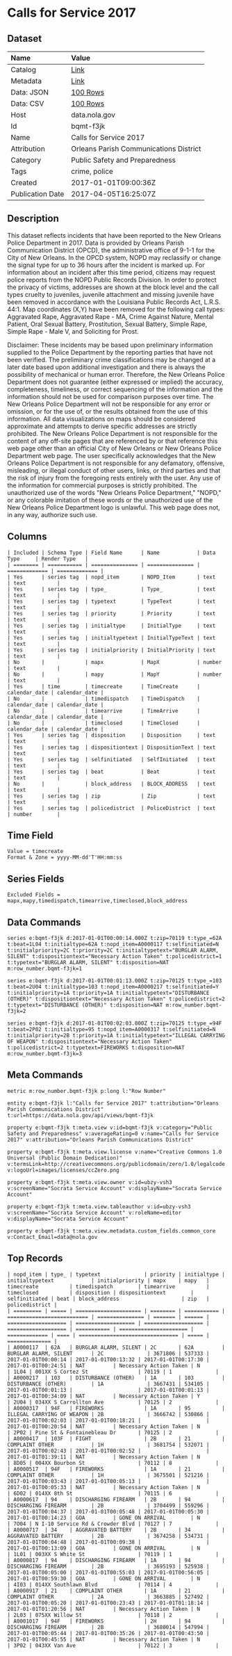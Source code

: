 # Calls for Service 2017

## Dataset

| Name | Value |
| :--- | :---- |
| Catalog | [Link](https://catalog.data.gov/dataset/calls-for-service-2017) |
| Metadata | [Link](https://data.nola.gov/api/views/bqmt-f3jk) |
| Data: JSON | [100 Rows](https://data.nola.gov/api/views/bqmt-f3jk/rows.json?max_rows=100) |
| Data: CSV | [100 Rows](https://data.nola.gov/api/views/bqmt-f3jk/rows.csv?max_rows=100) |
| Host | data.nola.gov |
| Id | bqmt-f3jk |
| Name | Calls for Service 2017 |
| Attribution | Orleans Parish Communications District |
| Category | Public Safety and Preparedness |
| Tags | crime, police |
| Created | 2017-01-01T09:00:36Z |
| Publication Date | 2017-04-05T16:25:07Z |

## Description

This dataset reflects incidents that have been reported to the New Orleans Police Department in 2017. Data is provided by Orleans Parish Communication District (OPCD), the administrative office of 9-1-1 for the City of New Orleans. In the OPCD system, NOPD may reclassify or change the signal type for up to 36 hours after the incident is marked up. For information about an incident after this time period, citizens may request police reports from the NOPD Public Records Division.  In order to protect the privacy of victims, addresses are shown at the block level and the call types cruelty to juveniles, juvenile attachment and missing juvenile have been removed in accordance with the Louisiana Public Records Act, L.R.S. 44:1.  Map coordinates (X,Y) have been removed for the following call types: Aggravated Rape, Aggravated Rape - MA, Crime Against Nature, Mental Patient, Oral Sexual Battery, Prostitution, Sexual Battery, Simple Rape, Simple Rape - Male V, and Soliciting for Prost.

Disclaimer: These incidents may be based upon preliminary information supplied to the Police Department by the reporting parties that have not been verified. The preliminary crime classifications may be changed at a later date based upon additional investigation and there is always the possibility of mechanical or human error. Therefore, the New Orleans Police Department does not guarantee (either expressed or implied) the accuracy, completeness, timeliness, or correct sequencing of the information and the information should not be used for comparison purposes over time. The New Orleans Police Department will not be responsible for any error or omission, or for the use of, or the results obtained from the use of this information. All data visualizations on maps should be considered approximate and attempts to derive specific addresses are strictly prohibited. The New Orleans Police Department is not responsible for the content of any off-site pages that are referenced by or that reference this web page other than an official City of New Orleans or New Orleans Police Department web page. The user specifically acknowledges that the New Orleans Police Department is not responsible for any defamatory, offensive, misleading, or illegal conduct of other users, links, or third parties and that the risk of injury from the foregoing rests entirely with the user. Any use of the information for commercial purposes is strictly prohibited. The unauthorized use of the words "New Orleans Police Department," "NOPD," or any colorable imitation of these words or the unauthorized use of the New Orleans Police Department logo is unlawful. This web page does not, in any way, authorize such use.

## Columns

```ls
| Included | Schema Type | Field Name      | Name            | Data Type     | Render Type   |
| ======== | =========== | =============== | =============== | ============= | ============= |
| Yes      | series tag  | nopd_item       | NOPD_Item       | text          | text          |
| Yes      | series tag  | type_           | Type_           | text          | text          |
| Yes      | series tag  | typetext        | TypeText        | text          | text          |
| Yes      | series tag  | priority        | Priority        | text          | text          |
| Yes      | series tag  | initialtype     | InitialType     | text          | text          |
| Yes      | series tag  | initialtypetext | InitialTypeText | text          | text          |
| Yes      | series tag  | initialpriority | InitialPriority | text          | text          |
| No       |             | mapx            | MapX            | number        | text          |
| No       |             | mapy            | MapY            | number        | text          |
| Yes      | time        | timecreate      | TimeCreate      | calendar_date | calendar_date |
| No       |             | timedispatch    | TimeDispatch    | calendar_date | calendar_date |
| No       |             | timearrive      | TimeArrive      | calendar_date | calendar_date |
| No       |             | timeclosed      | TimeClosed      | calendar_date | calendar_date |
| Yes      | series tag  | disposition     | Disposition     | text          | text          |
| Yes      | series tag  | dispositiontext | DispositionText | text          | text          |
| Yes      | series tag  | selfinitiated   | SelfInitiated   | text          | text          |
| Yes      | series tag  | beat            | Beat            | text          | text          |
| No       |             | block_address   | BLOCK_ADDRESS   | text          | text          |
| Yes      | series tag  | zip             | Zip             | text          | text          |
| Yes      | series tag  | policedistrict  | PoliceDistrict  | text          | number        |
```

## Time Field

```ls
Value = timecreate
Format & Zone = yyyy-MM-dd'T'HH:mm:ss
```

## Series Fields

```ls
Excluded Fields = mapx,mapy,timedispatch,timearrive,timeclosed,block_address
```

## Data Commands

```ls
series e:bqmt-f3jk d:2017-01-01T00:00:14.000Z t:zip=70119 t:type_=62A t:beat=1L04 t:initialtype=62A t:nopd_item=A0000117 t:selfinitiated=N t:initialpriority=2C t:priority=2C t:initialtypetext="BURGLAR ALARM, SILENT" t:dispositiontext="Necessary Action Taken" t:policedistrict=1 t:typetext="BURGLAR ALARM, SILENT" t:disposition=NAT m:row_number.bqmt-f3jk=1

series e:bqmt-f3jk d:2017-01-01T00:01:13.000Z t:zip=70125 t:type_=103 t:beat=2U04 t:initialtype=103 t:nopd_item=A0000217 t:selfinitiated=Y t:initialpriority=1A t:priority=1A t:initialtypetext="DISTURBANCE (OTHER)" t:dispositiontext="Necessary Action Taken" t:policedistrict=2 t:typetext="DISTURBANCE (OTHER)" t:disposition=NAT m:row_number.bqmt-f3jk=2

series e:bqmt-f3jk d:2017-01-01T00:02:03.000Z t:zip=70125 t:type_=94F t:beat=2P02 t:initialtype=95 t:nopd_item=A0000317 t:selfinitiated=N t:initialpriority=2B t:priority=1A t:initialtypetext="ILLEGAL CARRYING OF WEAPON" t:dispositiontext="Necessary Action Taken" t:policedistrict=2 t:typetext=FIREWORKS t:disposition=NAT m:row_number.bqmt-f3jk=3
```

## Meta Commands

```ls
metric m:row_number.bqmt-f3jk p:long l:"Row Number"

entity e:bqmt-f3jk l:"Calls for Service 2017" t:attribution="Orleans Parish Communications District" t:url=https://data.nola.gov/api/views/bqmt-f3jk

property e:bqmt-f3jk t:meta.view v:id=bqmt-f3jk v:category="Public Safety and Preparedness" v:averageRating=0 v:name="Calls for Service 2017" v:attribution="Orleans Parish Communications District"

property e:bqmt-f3jk t:meta.view.license v:name="Creative Commons 1.0 Universal (Public Domain Dedication)" v:termsLink=http://creativecommons.org/publicdomain/zero/1.0/legalcode v:logoUrl=images/licenses/ccZero.png

property e:bqmt-f3jk t:meta.view.owner v:id=ubzy-vsh3 v:screenName="Socrata Service Account" v:displayName="Socrata Service Account"

property e:bqmt-f3jk t:meta.view.tableauthor v:id=ubzy-vsh3 v:screenName="Socrata Service Account" v:roleName=editor v:displayName="Socrata Service Account"

property e:bqmt-f3jk t:meta.view.metadata.custom_fields.common_core v:Contact_Email=data@nola.gov
```

## Top Records

```ls
| nopd_item | type_ | typetext              | priority | initialtype | initialtypetext            | initialpriority | mapx    | mapy   | timecreate          | timedispatch        | timearrive          | timeclosed          | disposition | dispositiontext        | selfinitiated | beat | block_address                    | zip   | policedistrict | 
| ========= | ===== | ===================== | ======== | =========== | ========================== | =============== | ======= | ====== | =================== | =================== | =================== | =================== | =========== | ====================== | ============= | ==== | ================================ | ===== | ============== | 
| A0000117  | 62A   | BURGLAR ALARM, SILENT | 2C       | 62A         | BURGLAR ALARM, SILENT      | 2C              | 3671806 | 537333 | 2017-01-01T00:00:14 | 2017-01-01T00:13:32 | 2017-01-01T00:17:30 | 2017-01-01T00:24:51 | NAT         | Necessary Action Taken | N             | 1L04 | 001XX S Cortez St                | 70119 | 1              | 
| A0000217  | 103   | DISTURBANCE (OTHER)   | 1A       | 103         | DISTURBANCE (OTHER)        | 1A              | 3667431 | 534105 | 2017-01-01T00:01:13 |                     | 2017-01-01T00:01:13 | 2017-01-01T00:34:09 | NAT         | Necessary Action Taken | Y             | 2U04 | 034XX S Carrollton Ave           | 70125 | 2              | 
| A0000317  | 94F   | FIREWORKS             | 1A       | 95          | ILLEGAL CARRYING OF WEAPON | 2B              | 3666742 | 530866 | 2017-01-01T00:02:03 | 2017-01-01T00:18:21 |                     | 2017-01-01T00:20:54 | NAT         | Necessary Action Taken | N             | 2P02 | Pine St & Fontainebleau Dr       | 70125 | 2              | 
| A0000417  | 103F  | FIGHT                 | 2B       | 21          | COMPLAINT OTHER            | 1H              | 3681754 | 532071 | 2017-01-01T00:02:43 | 2017-01-01T00:02:52 |                     | 2017-01-01T01:39:11 | NAT         | Necessary Action Taken | N             | 8D05 | 004XX Bourbon St                 | 70112 | 8              | 
| A0000517  | 94F   | FIREWORKS             | 1A       | 21          | COMPLAINT OTHER            | 1H              | 3675501 | 521216 | 2017-01-01T00:03:43 | 2017-01-01T00:05:13 |                     | 2017-01-01T00:05:33 | NAT         | Necessary Action Taken | N             | 6D02 | 014XX 8th St                     | 70115 | 6              | 
| A0000617  | 94    | DISCHARGING FIREARM   | 2B       | 94          | DISCHARGING FIREARM        | 2B              | 3704499 | 559296 | 2017-01-01T00:04:37 | 2017-01-01T00:05:48 | 2017-01-01T00:05:30 | 2017-01-01T00:14:23 | GOA         | GONE ON ARRIVAL        | N             | 7O04 | N I-10 Service Rd & Crowder Blvd | 70127 | 7              | 
| A0000717  | 34    | AGGRAVATED BATTERY    | 2B       | 34          | AGGRAVATED BATTERY         | 2B              | 3674258 | 534731 | 2017-01-01T00:04:48 | 2017-01-01T00:09:38 |                     | 2017-01-01T00:13:09 | GOA         | GONE ON ARRIVAL        | N             | 1L01 | 003XX S White St                 | 70119 | 1              | 
| A0000817  | 94    | DISCHARGING FIREARM   | 1A       | 94          | DISCHARGING FIREARM        | 2B              | 3695193 | 525938 | 2017-01-01T00:05:00 | 2017-01-01T00:55:03 | 2017-01-01T00:56:05 | 2017-01-01T00:59:30 | GOA         | GONE ON ARRIVAL        | N             | 4I03 | 014XX Southlawn Blvd             | 70114 | 4              | 
| A0000917  | 21    | COMPLAINT OTHER       | 1A       | 21          | COMPLAINT OTHER            | 2A              | 3663885 | 527492 | 2017-01-01T00:05:20 | 2017-01-01T00:23:43 | 2017-01-01T01:18:14 | 2017-01-01T01:20:56 | NAT         | Necessary Action Taken | N             | 2L03 | 075XX Willow St                  | 70118 | 2              | 
| A0001017  | 94F   | FIREWORKS             | 2H       | 94          | DISCHARGING FIREARM        | 2B              | 3680014 | 547994 | 2017-01-01T00:05:44 | 2017-01-01T00:35:26 | 2017-01-01T00:43:50 | 2017-01-01T00:45:55 | NAT         | Necessary Action Taken | N             | 3P02 | 043XX Van Ave                    | 70122 | 3              | 
```